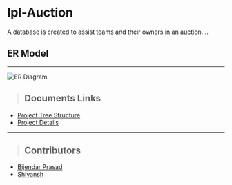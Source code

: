 # Ipl-Auction
A database is created to assist teams and their owners in an auction. ..

## ER Model
---
![ER Diagram](https://user-images.githubusercontent.com/69085143/149634088-b2950c6f-c7c8-4bf0-ac94-81b95f0f2662.jpg)



> ## Documents Links
- [Project Tree Structure](https://drive.google.com/file/d/1mCrWbwVPbgD85BF0JYA9KbyTM0g3uTD-/view?usp=sharing)
- [Project Details](https://docs.google.com/document/d/1sD0e6TaK_2ll0Bt4AK54OG2_rd6aAeQA/edit?usp=sharing&ouid=103677685975836936778&rtpof=true&sd=true)


---

> ## Contributors
- [Bijendar Prasad](https://github.com/Findcoding "GitHub Profile")
- [Shivansh](https://github.com/shivansh980 "GitHub Profile")
